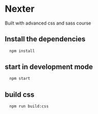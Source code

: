 # Nexter
Built with advanced css and sass course

## Install the dependencies

```bash
  npm install
```
## start in development mode

```bash
  npm start
```
## build css

```bash
  npm run build:css
```
